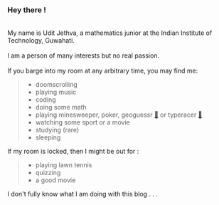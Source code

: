 
### Hey there !
\
My name is Udit Jethva, a mathematics junior at the Indian Institute of Technology, Guwahati.
\
\
I am a person of many interests but no real passion.
\
\
If you barge into my room at any arbitrary time, you may find me:

> * doomscrolling
> * playing music
> * coding 
> * doing some math
> * playing minesweeper, poker, geoguessr **[🔗](https://www.geoguessr.com/user/65ba3a6e4f4d24f118309af0)** or typeracer **[🔗](https://play.typeracer.com/)**
> * watching some sport or a movie
> * studying (rare)
> * sleeping 

If my room is locked, then I might be out for :

> * playing lawn tennis
> * quizzing 
> * a good movie

I don't fully know what I am doing with this blog . . .